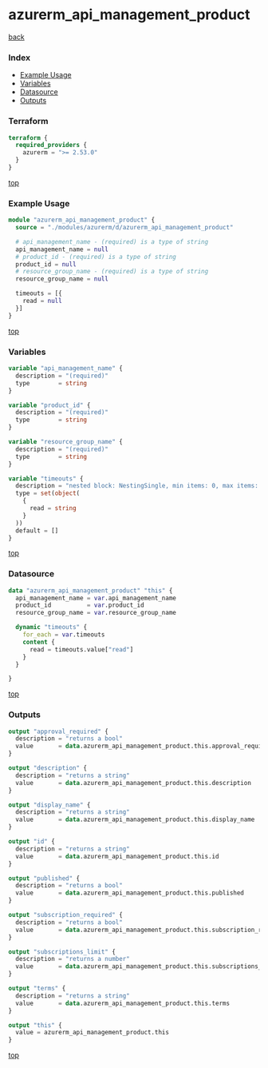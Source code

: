 # azurerm_api_management_product

[back](../azurerm.md)

### Index

- [Example Usage](#example-usage)
- [Variables](#variables)
- [Datasource](#datasource)
- [Outputs](#outputs)

### Terraform

```terraform
terraform {
  required_providers {
    azurerm = ">= 2.53.0"
  }
}
```

[top](#index)

### Example Usage

```terraform
module "azurerm_api_management_product" {
  source = "./modules/azurerm/d/azurerm_api_management_product"

  # api_management_name - (required) is a type of string
  api_management_name = null
  # product_id - (required) is a type of string
  product_id = null
  # resource_group_name - (required) is a type of string
  resource_group_name = null

  timeouts = [{
    read = null
  }]
}
```

[top](#index)

### Variables

```terraform
variable "api_management_name" {
  description = "(required)"
  type        = string
}

variable "product_id" {
  description = "(required)"
  type        = string
}

variable "resource_group_name" {
  description = "(required)"
  type        = string
}

variable "timeouts" {
  description = "nested block: NestingSingle, min items: 0, max items: 0"
  type = set(object(
    {
      read = string
    }
  ))
  default = []
}
```

[top](#index)

### Datasource

```terraform
data "azurerm_api_management_product" "this" {
  api_management_name = var.api_management_name
  product_id          = var.product_id
  resource_group_name = var.resource_group_name

  dynamic "timeouts" {
    for_each = var.timeouts
    content {
      read = timeouts.value["read"]
    }
  }

}
```

[top](#index)

### Outputs

```terraform
output "approval_required" {
  description = "returns a bool"
  value       = data.azurerm_api_management_product.this.approval_required
}

output "description" {
  description = "returns a string"
  value       = data.azurerm_api_management_product.this.description
}

output "display_name" {
  description = "returns a string"
  value       = data.azurerm_api_management_product.this.display_name
}

output "id" {
  description = "returns a string"
  value       = data.azurerm_api_management_product.this.id
}

output "published" {
  description = "returns a bool"
  value       = data.azurerm_api_management_product.this.published
}

output "subscription_required" {
  description = "returns a bool"
  value       = data.azurerm_api_management_product.this.subscription_required
}

output "subscriptions_limit" {
  description = "returns a number"
  value       = data.azurerm_api_management_product.this.subscriptions_limit
}

output "terms" {
  description = "returns a string"
  value       = data.azurerm_api_management_product.this.terms
}

output "this" {
  value = azurerm_api_management_product.this
}
```

[top](#index)
